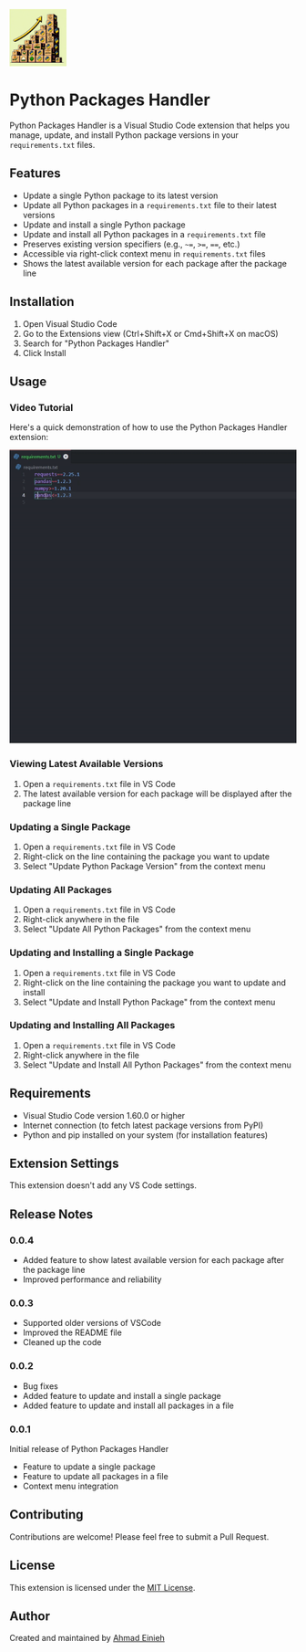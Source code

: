 <a href="https://marketplace.visualstudio.com/items?itemName=Ahmad-Einieh.python-packages-handler"><img src="./assets/icon.jpeg" alt="Python Packages Handler Tutorial" width="100"/></a>

# Python Packages Handler

Python Packages Handler is a Visual Studio Code extension that helps you manage, update, and install Python package versions in your `requirements.txt` files.

## Features

- Update a single Python package to its latest version
- Update all Python packages in a `requirements.txt` file to their latest versions
- Update and install a single Python package
- Update and install all Python packages in a `requirements.txt` file
- Preserves existing version specifiers (e.g., `~=`, `>=`, `==`, etc.)
- Accessible via right-click context menu in `requirements.txt` files
- Shows the latest available version for each package after the package line

## Installation

1. Open Visual Studio Code
2. Go to the Extensions view (Ctrl+Shift+X or Cmd+Shift+X on macOS)
3. Search for "Python Packages Handler"
4. Click Install

## Usage

### Video Tutorial

Here's a quick demonstration of how to use the Python Packages Handler extension:

![Python Packages Handler Tutorial](./assets/tutorial.gif)

### Viewing Latest Available Versions

1. Open a `requirements.txt` file in VS Code
2. The latest available version for each package will be displayed after the package line

### Updating a Single Package

1. Open a `requirements.txt` file in VS Code
2. Right-click on the line containing the package you want to update
3. Select "Update Python Package Version" from the context menu

### Updating All Packages

1. Open a `requirements.txt` file in VS Code
2. Right-click anywhere in the file
3. Select "Update All Python Packages" from the context menu

### Updating and Installing a Single Package

1. Open a `requirements.txt` file in VS Code
2. Right-click on the line containing the package you want to update and install
3. Select "Update and Install Python Package" from the context menu

### Updating and Installing All Packages

1. Open a `requirements.txt` file in VS Code
2. Right-click anywhere in the file
3. Select "Update and Install All Python Packages" from the context menu

## Requirements

- Visual Studio Code version 1.60.0 or higher
- Internet connection (to fetch latest package versions from PyPI)
- Python and pip installed on your system (for installation features)

## Extension Settings

This extension doesn't add any VS Code settings.

## Release Notes

### 0.0.4
- Added feature to show latest available version for each package after the package line
- Improved performance and reliability

### 0.0.3
- Supported older versions of VSCode
- Improved the README file
- Cleaned up the code

### 0.0.2
- Bug fixes
- Added feature to update and install a single package
- Added feature to update and install all packages in a file

### 0.0.1
Initial release of Python Packages Handler
- Feature to update a single package
- Feature to update all packages in a file
- Context menu integration

## Contributing

Contributions are welcome! Please feel free to submit a Pull Request.

## License

This extension is licensed under the [MIT License](LICENSE.md).

## Author

Created and maintained by [Ahmad Einieh](https://github.com/ahmad-einieh)